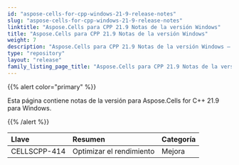 ```yaml
---
id: "aspose-cells-for-cpp-windows-21-9-release-notes"
slug: "aspose-cells-for-cpp-windows-21-9-release-notes"
linktitle: "Aspose.Cells para CPP 21.9 Notas de la versión Windows"
title: "Aspose.Cells para CPP 21.9 Notas de la versión Windows"
weight: 7
description: "Aspose.Cells para CPP 21.9 Notas de la versión Windows – the latest updates and fixes."
type: "repository"
layout: "release"
family_listing_page_title: "Aspose.Cells para CPP 21.9 Notas de la versión Windows"
---
```

{{% alert color="primary" %}}

Esta página contiene notas de la versión para Aspose.Cells for C++ 21.9 para Windows.

{{% /alert %}}

|**Llave**|**Resumen**|**Categoría**|
|:- |:- |:- |
|CELLSCPP-414| Optimizar el rendimiento|Mejora|
